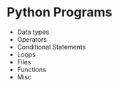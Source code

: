 # Python Programs
- Data types
- Operators
- Conditional Statements
- Loops
- Files
- Functions
- Misc
